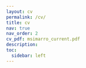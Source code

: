 ```yaml
---
layout: cv
permalink: /cv/
title: cv
nav: true
nav_order: 2
cv_pdf: msimarro_current.pdf
description: 
toc:
  sidebar: left
---
```

